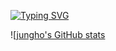 [![Typing SVG](https://readme-typing-svg.demolab.com?font=Delius&pause=1000&color=F77BBA&background=FFFFFF00&width=435&lines=Welcome+to+Jungho's+GitHub)](https://git.io/typing-svg)


![[jungho's GitHub stats](https://github-readme-stats.vercel.app/api?username=jungho&theme=dark&show_icons=true)
